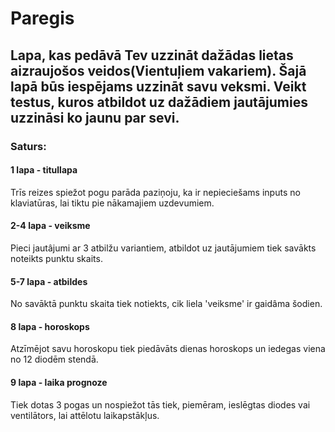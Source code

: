 # Paregis
## Lapa, kas pedāvā Tev uzzināt dažādas lietas aizraujošos veidos(Vientuļiem vakariem). Šajā lapā būs iespējams uzzināt savu veksmi. Veikt testus, kuros atbildot uz dažādiem jautājumies uzzināsi ko jaunu par sevi.
### Saturs:
#### 1 lapa - titullapa 
Trīs reizes spiežot pogu parāda paziņoju, ka ir nepieciešams inputs no klaviatūras, lai tiktu pie nākamajiem uzdevumiem.

#### 2-4 lapa - veiksme
Pieci jautâjumi ar 3 atbilžu variantiem, atbildot uz jautājumiem tiek savākts noteikts punktu skaits. 

#### 5-7 lapa - atbildes
No savāktā punktu skaita tiek notiekts, cik liela 'veiksme' ir gaidâma šodien.

#### 8 lapa - horoskops
Atzīmējot savu horoskopu tiek piedāvāts dienas horoskops un iedegas viena no 12 diodēm stendā.

#### 9 lapa - laika prognoze
Tiek dotas 3 pogas un nospiežot tās tiek, piemēram, ieslēgtas diodes vai ventilātors, lai attēlotu laikapstākļus. 


